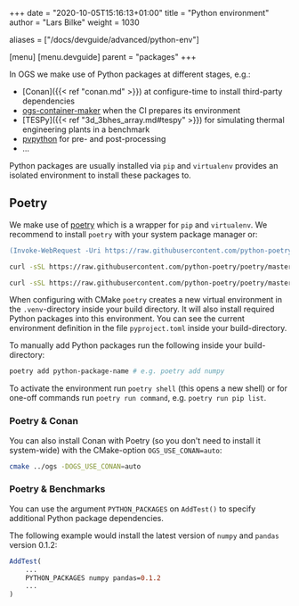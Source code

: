 +++
date = "2020-10-05T15:16:13+01:00"
title = "Python environment"
author = "Lars Bilke"
weight = 1030

aliases = ["/docs/devguide/advanced/python-env"]

[menu]
  [menu.devguide]
    parent = "packages"
+++

In OGS we make use of Python packages at different stages, e.g.:

- [Conan]({{< ref "conan.md" >}}) at configure-time to install third-party dependencies
- [ogs-container-maker](https://gitlab.opengeosys.org/ogs/container-maker) when the CI prepares its environment
- [TESPy]({{< ref "3d_3bhes_array.md#tespy" >}}) for simulating thermal engineering plants in a benchmark
- [pvpython](https://kitware.github.io/paraview-docs/latest/python/) for pre- and post-processing
- ...

Python packages are usually installed via `pip` and `virtualenv` provides an isolated environment to install these packages to.

## Poetry

We make use of [poetry](https://python-poetry.org) which is a wrapper for `pip` and `virtualenv`. We recommend to install `poetry` with your system package manager or:

<div class='win'>

```ps
(Invoke-WebRequest -Uri https://raw.githubusercontent.com/python-poetry/poetry/master/get-poetry.py -UseBasicParsing).Content | python -
```

</div>

<div class='linux'>

```bash
curl -sSL https://raw.githubusercontent.com/python-poetry/poetry/master/get-poetry.py | python -
```

</div>

<div class='mac'>

```bash
curl -sSL https://raw.githubusercontent.com/python-poetry/poetry/master/get-poetry.py | python -
```

</div>

When configuring with CMake `poetry` creates a new virtual environment in the `.venv`-directory inside your build directory. It will also install required Python packages into this environment. You can see the current environment definition in the file `pyproject.toml` inside your build-directory.

To manually add Python packages run the following inside your build-directory:

```bash
poetry add python-package-name # e.g. poetry add numpy
```

To activate the environment run `poetry shell` (this opens a new shell) or for one-off commands run `poetry run command`, e.g. `poetry run pip list`.

### Poetry & Conan

You can also install Conan with Poetry (so you don't need to install it system-wide) with the CMake-option `OGS_USE_CONAN=auto`:

```bash
cmake ../ogs -DOGS_USE_CONAN=auto
```

### Poetry & Benchmarks

You can use the argument `PYTHON_PACKAGES` on `AddTest()` to specify additional Python package dependencies.

The following example would install the latest version of `numpy` and `pandas` version 0.1.2:

```cmake
AddTest(
    ...
    PYTHON_PACKAGES numpy pandas=0.1.2
    ...
)
```
